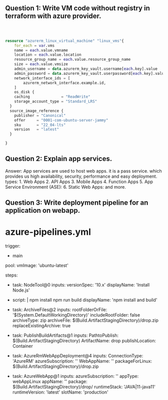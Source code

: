 ## Question 1: Write VM code without registry in terraform with azure provider.

```terraform



resource "azurerm_linux_virtual_machine" "linux_vms"{
    for_each = var.vms
    name = each.value.vmname
    location = each.value.location
    resource_group_name = each.value.resource_group_name
    size = each.value.vmsize
    admin_username = data.azurerm_key_vault.username[each.key].value
    admin_password = data.azurerm_key_vault.userpassword[each.key].value
    network_interface_ids = [
        azurerm_network_interface.example.id,
    ]
    os_disk {
    caching              = "ReadWrite"
    storage_account_type = "Standard_LRS"
  }
  source_image_reference {
    publisher = "Canonical"
    offer     = "0001-com-ubuntu-server-jammy"
    sku       = "22_04-lts"
    version   = "latest"
  }

}

```

## Question 2: Explain app services.

Answer: App services are used to host web apps. it is a pass service. which provides us high availability, security, performance and easy deployment.
        types:
            1. Web Apps
            2. API Apps
            3. Mobile Apps
            4. Function Apps
            5. App Service Environment (ASE):
            6. Static Web Apps:
            and more.


## Question 3: Write deployment pipeline for an application on webapp.


# azure-pipelines.yml

trigger:
- main

pool:
  vmImage: 'ubuntu-latest'

steps:
- task: NodeTool@0
  inputs:
    versionSpec: '10.x'
  displayName: 'Install Node.js'

- script: |
    npm install
    npm run build
  displayName: 'npm install and build'

- task: ArchiveFiles@2
  inputs:
    rootFolderOrFile: '$(System.DefaultWorkingDirectory)'
    includeRootFolder: false
    archiveType: zip
    archiveFile: $(Build.ArtifactStagingDirectory)/drop.zip
    replaceExistingArchive: true

- task: PublishBuildArtifacts@1
  inputs:
    PathtoPublish: $(Build.ArtifactStagingDirectory)
    ArtifactName: drop
    publishLocation: Container

- task: AzureRmWebAppDeployment@4
  inputs:
    ConnectionType: 'AzureRM'
    azureSubscription: '<YourServiceConnection>'
    WebAppName: '<YourAppName>'
    packageForLinux: $(Build.ArtifactStagingDirectory)/drop.zip


- task: AzureWebApp@1
  inputs:
    azureSubscription: '<YourServiceConnection>'
    appType: webAppLinux
    appName: '<YourAppName>'
    package: $(Build.ArtifactStagingDirectory)/drop/
    runtimeStack: 'JAVA|11-java11'
    runtimeVersion: 'latest'
    slotName: 'production' 